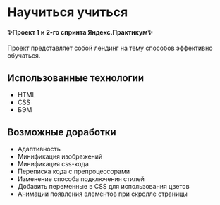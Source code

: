 # Научиться учиться
#### ✨Проект 1 и 2-го спринта Яндекс.Практикум✨

Проект представляет собой лендинг на тему способов эффективно обучаться.
## Использованные технологии

- HTML
- CSS
- БЭМ

## Возможные доработки

- Адаптивность
- Минификация изображений
- Минификация css-кода
- Переписка кода с препроцессорами
- Изменение способа подключения стилей
- Добавить переменные в CSS для использования цветов
- Анимации появления элементов при скролле страницы
